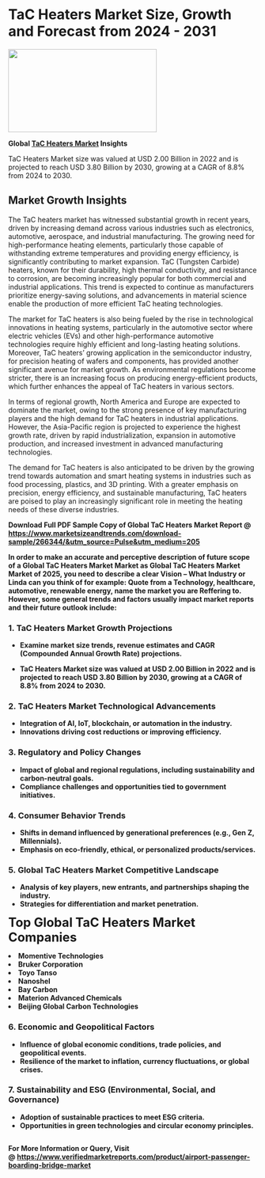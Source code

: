 <H1>TaC Heaters Market Size, Growth and Forecast from 2024 - 2031</H1><img class="aligncenter size-medium wp-image-584254" src="https://thirdeyenews.in/wp-content/uploads/2024/09/Global-Market-Research-300x168.jpeg" alt="" width="300" height="168" /><p><strong>Global&nbsp;<a href="https://www.marketsizeandtrends.com/download-sample/266344/&amp;utm_source=Pulse&amp;utm_medium=205">TaC Heaters Market</a> Insights</strong></p><p>TaC Heaters Market size was valued at USD 2.00 Billion in 2022 and is projected to reach USD 3.80 Billion by 2030, growing at a CAGR of 8.8% from 2024 to 2030.</p><p><h2>Market Growth Insights</h2> <p>The TaC heaters market has witnessed substantial growth in recent years, driven by increasing demand across various industries such as electronics, automotive, aerospace, and industrial manufacturing. The growing need for high-performance heating elements, particularly those capable of withstanding extreme temperatures and providing energy efficiency, is significantly contributing to market expansion. TaC (Tungsten Carbide) heaters, known for their durability, high thermal conductivity, and resistance to corrosion, are becoming increasingly popular for both commercial and industrial applications. This trend is expected to continue as manufacturers prioritize energy-saving solutions, and advancements in material science enable the production of more efficient TaC heating technologies.</p> <p><strong></strong></p> <p>The market for TaC heaters is also being fueled by the rise in technological innovations in heating systems, particularly in the automotive sector where electric vehicles (EVs) and other high-performance automotive technologies require highly efficient and long-lasting heating solutions. Moreover, TaC heaters’ growing application in the semiconductor industry, for precision heating of wafers and components, has provided another significant avenue for market growth. As environmental regulations become stricter, there is an increasing focus on producing energy-efficient products, which further enhances the appeal of TaC heaters in various sectors.</p> <p>In terms of regional growth, North America and Europe are expected to dominate the market, owing to the strong presence of key manufacturing players and the high demand for TaC heaters in industrial applications. However, the Asia-Pacific region is projected to experience the highest growth rate, driven by rapid industrialization, expansion in automotive production, and increased investment in advanced manufacturing technologies.</p> <p>The demand for TaC heaters is also anticipated to be driven by the growing trend towards automation and smart heating systems in industries such as food processing, plastics, and 3D printing. With a greater emphasis on precision, energy efficiency, and sustainable manufacturing, TaC heaters are poised to play an increasingly significant role in meeting the heating needs of these diverse industries.</p> <p><strong></p><p><span class=""><strong>Download Full PDF Sample Copy of Global TaC Heaters Market Report</strong> @ <a href="https://www.marketsizeandtrends.com/download-sample/266344/&amp;utm_source=Pulse&amp;utm_medium=205" target="_blank">https://www.marketsizeandtrends.com/download-sample/266344/&amp;utm_source=Pulse&amp;utm_medium=205</a></span></p><p>In order to make an accurate and perceptive description of future scope of a Global&nbsp;TaC Heaters Market Market as Global&nbsp;TaC Heaters Market Market of 2025, you need to describe a clear Vision &ndash; What Industry or Linda can you think of for example: Quote from a Technology, healthcare, automotive, renewable energy, name the market you are Reffering to. However, some general trends and factors usually impact market reports and their future outlook include:</p><h3>1.&nbsp;<strong>TaC Heaters Market Growth Projections</strong></h3><ul><li>Examine market size trends, revenue estimates and CAGR (Compounded Annual Growth Rate) projections.</li><li><p>TaC Heaters Market size was valued at USD 2.00 Billion in 2022 and is projected to reach USD 3.80 Billion by 2030, growing at a CAGR of 8.8% from 2024 to 2030.</p></li></ul><h3>2.&nbsp;<strong>TaC Heaters Market Technological Advancements</strong></h3><ul><li>Integration of AI, IoT, blockchain, or automation in the industry.</li><li>Innovations driving cost reductions or improving efficiency.</li></ul><h3>3.&nbsp;<strong>Regulatory and Policy Changes</strong></h3><ul><li>Impact of global and regional regulations, including sustainability and carbon-neutral goals.</li><li>Compliance challenges and opportunities tied to government initiatives.</li></ul><h3>4.&nbsp;<strong>Consumer Behavior Trends</strong></h3><ul><li>Shifts in demand influenced by generational preferences (e.g., Gen Z, Millennials).</li><li>Emphasis on eco-friendly, ethical, or personalized products/services.</li></ul><h3>5.&nbsp;<strong>Global TaC Heaters Market Competitive Landscape</strong></h3><ul><li>Analysis of key players, new entrants, and partnerships shaping the industry.</li><li>Strategies for differentiation and market penetration.</li></ul><p data-pm-slice="1 1 []"><span style="color: inherit; font-family: inherit; font-size: 25px;">Top Global TaC Heaters Market Companies</span></p><div class="" data-test-id=""><p><li>Momentive Technologies</li><li> Bruker Corporation</li><li> Toyo Tanso</li><li> Nanoshel</li><li> Bay Carbon</li><li> Materion Advanced Chemicals</li><li> Beijing Global Carbon Technologies</li></p></div><h3>6.&nbsp;<strong>Economic and Geopolitical Factors</strong></h3><ul><li>Influence of global economic conditions, trade policies, and geopolitical events.</li><li>Resilience of the market to inflation, currency fluctuations, or global crises.</li></ul><h3>7.&nbsp;<strong>Sustainability and ESG (Environmental, Social, and Governance)</strong></h3><ul><li>Adoption of sustainable practices to meet ESG criteria.</li><li>Opportunities in green technologies and circular economy principles.</li></ul><h2><strong style="font-size: 14px;">For More Information or Query, Visit @&nbsp;</strong><a style="background-color: #ffffff; font-size: 14px;" href="https://www.marketsizeandtrends.com/report/tac-heaters-market/" target="_blank">https://www.verifiedmarketreports.com/product/airport-passenger-boarding-bridge-market</a></h2>
